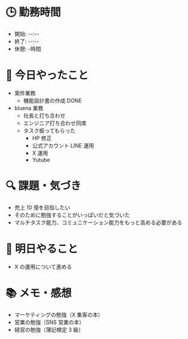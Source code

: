 # 🕒 勤務時間

- 開始: --:--
- 終了: --:--
- 休憩: -時間

# 📝 今日やったこと

- 案件業務
  - 機能設計書の作成 DONE
- bluena 業務
  - 社長と打ち合わせ
  - エンジニア打ち合わせ同席
  - タスク振ってもらった
    - HP 修正
    - 公式アカウント LINE 運用
    - X 運用
    - Yutube

# 🔍 課題・気づき

- 売上 10 億を目指したい
- そのために勉強することがいっぱいだと気づいた
- マルチタスク能力、コミュニケーション能力をもっと高める必要がある

# 🎯 明日やること

- X の運用について進める

# 📚 メモ・感想

- マーケティングの勉強（X 集客の本）
- 営業の勉強（SNS 営業の本）
- 経営の勉強（簿記検定 3 級）
